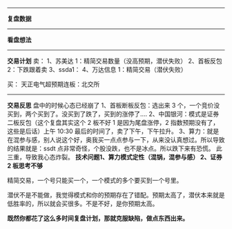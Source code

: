 -------------
**复盘数据**

-------------
**看盘想法**


-------------
**交易计划**
卖：
1、苏美达 1：精简交易数量（没高预期，潜伏失败）
2、首板反包 2：下跌跟着卖
3、ssda1：
4、万达信息 1：精简交易（潜伏失败）

买：
天正电气超预期连板：北交所

-------------
**交易反思**
盘中的时候心态已经崩了
1、首板断板反包：选出来 3 个，一个竞价没买到，两个买到了。没买到了跌了，买到的涨停了....
2、中国银河：模式是证券二板反包（这个复盘其实这个 2 板不好 1 是因为尾盘涨停，2 指数预期没有了，这些是后话）上午 10:30 最后的时间了，卖了下午，下午拉升。
3、算力：就是在混参与感，别人说这个好，奥我买一点点参与一下，从来没认真想过。所以导致的结果就是：ssdt 点非常奇怪，个股没跌，也不是冰点。所以跌下来有恐慌。
此三重，导致我心态炸裂。
**技术问题1、算力模式定性（混锅，混参与感）  2、证券 2 板思考不够**

精简交易，一个号只能买一个，一个模式的多个要买到一个号里。

潜伏不是不能做，我觉得模式和你的预期存在了错配。预期太高了，潜伏本来就是低胜率的，所以就会买很多。不是不好，是你预期太高。

**既然你都花了这么多时间复盘计划，那就克服缺陷，做点东西出来。**